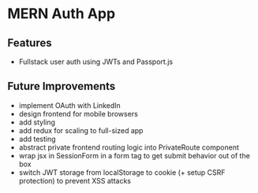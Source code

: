 # MERN Auth App

## Features
- Fullstack user auth using JWTs and Passport.js

## Future Improvements
- implement OAuth with LinkedIn
- design frontend for mobile browsers
- add styling
- add redux for scaling to full-sized app
- add testing
- abstract private frontend routing logic into PrivateRoute component
- wrap jsx in SessionForm in a form tag to get submit behavior out of the box
- switch JWT storage from localStorage to cookie (+ setup CSRF protection) to prevent XSS attacks
